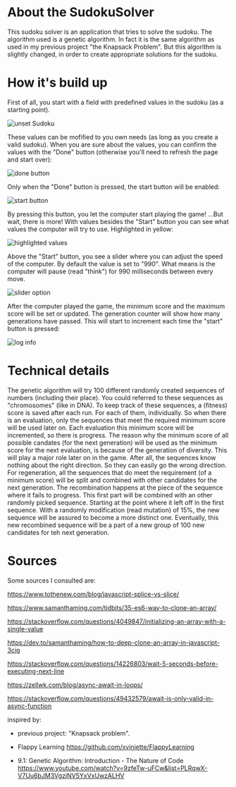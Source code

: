 # About the SudokuSolver

This sudoku solver is an application that tries to solve the sudoku.
The algorithm used is a genetic algorithm. In fact it is the same algorithm as used in my previous project "the Knapsack Problem".
But this algorithm is slightly changed, in order to create appropriate solutions for the sudoku.


# How it's build up

First of all, you start with a field with predefined values in the sudoku (as a starting point). 

![unset Sudoku](https://user-images.githubusercontent.com/8873367/228329509-a526ab26-ddf5-4226-98b9-55145faaa95e.png)

These values can be mofified to you own needs (as long as you create a valid sudoku).
When you are sure about the values, you can confirm the values with the "Done" button (otherwise you'll need to refresh the page and start over):

![done button](https://user-images.githubusercontent.com/8873367/228330353-b6b8cf9c-83e4-44c7-8844-c478fc90e7f0.png)

Only when the "Done" button is pressed, the start button will be enabled:

![start button](https://user-images.githubusercontent.com/8873367/228330114-00ab3e93-e00e-497e-b30d-945befa027f0.png)

By pressing this button, you let the computer start playing the game! ...But wait, there is more!
With values besides the "Start" button you can see what values the computer will try to use. Highlighted in yellow:

![highlighted values](https://user-images.githubusercontent.com/8873367/228330783-b92b3a43-83b0-45d6-975f-7424bb4b10db.png)

Above the "Start" button, you see a slider where you can adjust the speed of the computer. By default the value is set to "990".
What means is the computer will pause (read "think") for 990 milliseconds between every move.

![slider option](https://user-images.githubusercontent.com/8873367/228331089-ec823ae2-9cbd-4bf4-b7d1-253cf990db6e.png)

After the computer played the game, the minimum score and the maximum score will be set or updated. The generation counter will show how
many generations have passed. This will start to increment each time the "start" button is pressed:

![log info](https://user-images.githubusercontent.com/8873367/228332484-67c5831b-d279-4085-82bc-c4c32a26d805.png)


# Technical details

The genetic algorithm will try 100 different randomly created sequences of numbers (including their place). 
You could referred to these sequences as "chromosomes" (like in DNA).
To keep track of these sequences, a (fitness) score is saved after each run. For each of them, individually.
So when there is an evaluation, only the sequences that meet the required minimum score will be used later on.
Each evaluation this minimum score will be incremented, so there is progress. The reason why the minimum score of all possible candates (for the 
next generation) will be used as the minimum score for the next evaluation, is because of the generation of diversity. 
This will play a major role later on in the game. After all, the sequences know nothing about the right direction. So they can easily go the wrong direction.
For regeneration, all the sequences that do meet the requirement (of a minimum score) will be split and combined with other candidates for 
the next generation. The recombination happens at the piece of the sequence where it fails to progress. 
This first part will be combined with an other randomly picked sequence. Starting at the point where it left off in the first sequence.
With a randomly modification (read mutation) of 15%, the new sequence will be assured to become a more distinct one.
Eventually, this new recombined sequence will be a part of a new group of 100 new candidates for teh next generation.


# Sources

Some sources I consulted are:

https://www.tothenew.com/blog/javascript-splice-vs-slice/ 

https://www.samanthaming.com/tidbits/35-es6-way-to-clone-an-array/

https://stackoverflow.com/questions/4049847/initializing-an-array-with-a-single-value

https://dev.to/samanthaming/how-to-deep-clone-an-array-in-javascript-3cig

https://stackoverflow.com/questions/14226803/wait-5-seconds-before-executing-next-line

https://zellwk.com/blog/async-await-in-loops/

https://stackoverflow.com/questions/49432579/await-is-only-valid-in-async-function


inspired by: 

- previous project: "Knapsack problem".

- Flappy Learning
  https://github.com/xviniette/FlappyLearning

- 9.1: Genetic Algorithm: Introduction - The Nature of Code
  https://www.youtube.com/watch?v=9zfeTw-uFCw&list=PLRqwX-V7Uu6bJM3VgzjNV5YxVxUwzALHV



